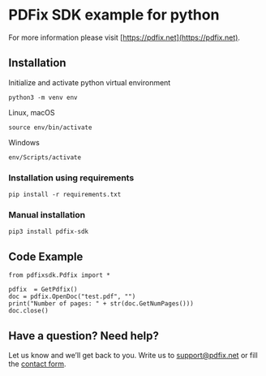 # PDFix SDK example for python
For more information please visit [https://pdfix.net](https://pdfix.net).

## Installation
Initialize and activate python virtual environment
```
python3 -m venv env
```

Linux, macOS
```
source env/bin/activate
```
Windows
```
env/Scripts/activate
```

### Installation using requirements
```
pip install -r requirements.txt
```

### Manual installation
```
pip3 install pdfix-sdk
```

## Code Example
```
from pdfixsdk.Pdfix import *

pdfix  = GetPdfix()
doc = pdfix.OpenDoc("test.pdf", "")
print("Number of pages: " + str(doc.GetNumPages()))
doc.close()

```

## Have a question? Need help?
Let us know and we’ll get back to you. Write us to support@pdfix.net or fill the [contact form](https://pdfix.net/support/).
